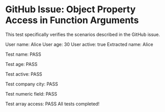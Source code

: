 # GitHub Issue: Object Property Access in Function Arguments

This test specifically verifies the scenarios described in the GitHub issue.

User name: Alice
User age: 30
User active: true
Extracted name: Alice

Test name: PASS

Test age: PASS

Test active: PASS

Test company city: PASS

Test numeric field: PASS

Test array access: PASS
All tests completed!